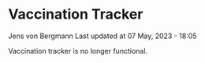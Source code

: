 Vaccination Tracker
================
Jens von Bergmann
Last updated at 07 May, 2023 - 18:05

Vaccination tracker is no longer functional.
